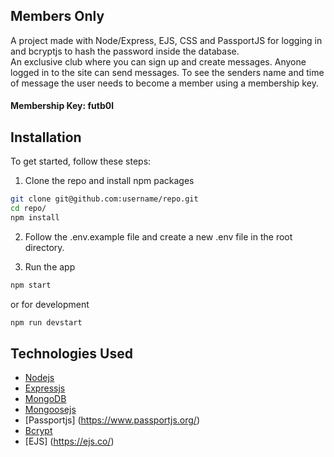 ## Members Only

A project made with Node/Express, EJS, CSS and PassportJS for logging in and bcryptjs to hash the password inside the database. <br>
An exclusive club where you can sign up and create messages. Anyone logged in to the site can send messages. To see the senders name and time of message the user needs to become a member using a membership key.

#### Membership Key: futb0l

## Installation

To get started, follow these steps:

1. Clone the repo and install npm packages

```sh
git clone git@github.com:username/repo.git
cd repo/
npm install
```

2. Follow the .env.example file and create a new .env file in the root directory.

3. Run the app

```sh
npm start
```

or for development

```sh
npm run devstart
```

## Technologies Used

- [Nodejs](https://nodejs.org/)
- [Expressjs](https://expressjs.com/)
- [MongoDB](https://www.mongodb.com/)
- [Mongoosejs](https://mongoosejs.com/)
- [Passportjs] (https://www.passportjs.org/)
- [Bcrypt](https://www.npmjs.com/package/bcrypt)
- [EJS] (https://ejs.co/)
